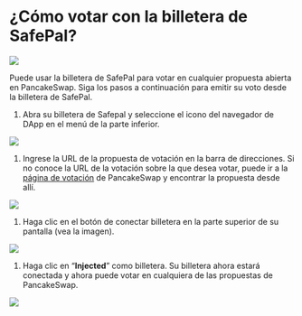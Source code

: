 # ¿Cómo votar con la billetera de SafePal?

![](<../../../.gitbook/assets/0 (1)>)

Puede usar la billetera de SafePal para votar en cualquier propuesta abierta en PancakeSwap. Siga los pasos a continuación para emitir su voto desde la billetera de SafePal.

1. Abra su billetera de Safepal y seleccione el icono del navegador de DApp en el menú de la parte inferior.

![](<../../../.gitbook/assets/1 (1) (1)>)

1. Ingrese la URL de la propuesta de votación en la barra de direcciones. Si no conoce la URL de la votación sobre la que desea votar, puede ir a la [página de votación](https://voting.pancakeswap.finance/) de PancakeSwap y encontrar la propuesta desde allí.

![](<../../../.gitbook/assets/2 (1) (1)>)

1. Haga clic en el botón de conectar billetera en la parte superior de su pantalla (vea la imagen).

![](<../../../.gitbook/assets/3 (1)>)

1. Haga clic en “**Injected**” como billetera. Su billetera ahora estará conectada y ahora puede votar en cualquiera de las propuestas de PancakeSwap.

![](<../../../.gitbook/assets/4 (1)>)
